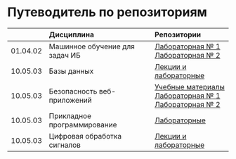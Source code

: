 # Путеводитель по репозиториям

|           | Дисциплина                     | Репозитории                                                   |
| -------- | :----------------------------- | :------------------------------------------------------------ |
| 01.04.02 | Машинное обучение для задач ИБ | [Лабораторная № 1](https://github.com/itsecd/ml-for-sec-lab1) <br/> [Лабораторная № 2](https://github.com/itsecd/ml-for-sec-lab2) |
| 10.05.03 | Базы данных                    | [Лекции и лабораторные](https://github.com/itsecd/databases)  |
| 10.05.03 | Безопасность веб-приложений    | [Учебные материалы](https://github.com/itsecd/websec) <br/> [Лабораторная № 1](https://github.com/itsecd/websec-1) <br/> [Лабораторная № 2](https://github.com/itsecd/websec-2) |
| 10.05.03 | Прикладное программирование    | [Лабораторные](https://github.com/itsecd/python)              |
| 10.05.03 | Цифровая обработка сигналов    | [Лекции и лабораторные](https://github.com/itsecd/dsp)        |
